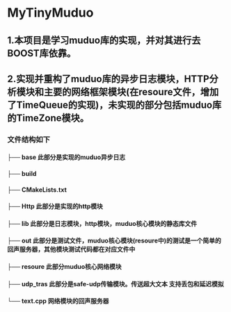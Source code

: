 # MyTinyMuduo
## 1.本项目是学习muduo库的实现，并对其进行去BOOST库依靠。
## 2.实现并重构了muduo库的异步日志模块，HTTP分析模块和主要的网络框架模块(在resoure文件，增加了TimeQueue的实现)，未实现的部分包括muduo库的TimeZone模块。
### 文件结构如下

#### ├── base 此部分是实现的muduo异步日志
#### ├── build
#### ├── CMakeLists.txt
#### ├── Http 此部分是实现的http模块
#### ├── lib 此部分是日志模块，http模块，muduo核心模块的静态库文件
#### ├── out 此部分是测试文件，muduo核心模块(resoure中)的测试是一个简单的回声服务器，其他模块测试代码都在对应文件中
#### ├── resoure 此部分muduo核心网络模块
#### ├── udp_tras 此部分是safe-udp传输模块。传送超大文本 支持丢包和延迟模拟
#### └── text.cpp 网络模块的回声服务器

